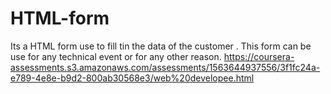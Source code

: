 # HTML-form
Its a HTML form use to fill tin the data of the customer . This form can be use for any technical event or for any other reason.
https://coursera-assessments.s3.amazonaws.com/assessments/1563644937556/3f1fc24a-e789-4e8e-b9d2-800ab30568e3/web%20developee.html
